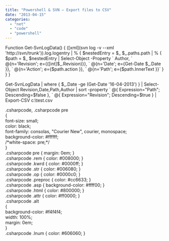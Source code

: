 ```yaml
---
title: "Powershell & SVN – Export files to CSV"
date: "2013-04-15"
categories: 
  - "net"
  - "code"
  - "powershell"
---
```


Function Get\-SvnLogData()
{
    (\[xml\](svn log -v --xml  'http://svn/trunk')).log.logentry | % {
        $nestedEntry = $\_
        $\_.paths.path | % {
            $path = $\_
            $nestedEntry | Select\-Object -Property \`
                Author, \`
                @{n='Revision'; e={(\[int\]$\_.Revision)}}, \`
                @{n='Date';     e={Get-Date $\_.Date  }}, \`
                @{n='Action';   e={$path.action      }}, \`
                @{n='Path';     e={$path.InnerText   }}\`
        }
    }
}

Get\-SvnLogData |
where { $\_.Date -ge (Get\-Date '16-04-2013') } |
Select\-Object  Revision,Date,Path,Author | 
sort -property \`
    @{ Expression="Path";     Descending=$false }, \`
    @{ Expression="Revision"; Descending=$true  } |
Export-CSV c:\\test.csv

.csharpcode, .csharpcode pre<br /> {<br /> font-size: small;<br /> color: black;<br /> font-family: consolas, "Courier New", courier, monospace;<br /> background-color: #ffffff;<br /> /\*white-space: pre;\*/<br /> }<br /> .csharpcode pre { margin: 0em; }<br /> .csharpcode .rem { color: #008000; }<br /> .csharpcode .kwrd { color: #0000ff; }<br /> .csharpcode .str { color: #006080; }<br /> .csharpcode .op { color: #0000c0; }<br /> .csharpcode .preproc { color: #cc6633; }<br /> .csharpcode .asp { background-color: #ffff00; }<br /> .csharpcode .html { color: #800000; }<br /> .csharpcode .attr { color: #ff0000; }<br /> .csharpcode .alt<br /> {<br /> background-color: #f4f4f4;<br /> width: 100%;<br /> margin: 0em;<br /> }<br /> .csharpcode .lnum { color: #606060; }
